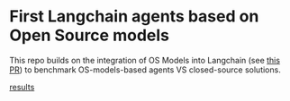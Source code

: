 # First Langchain agents based on Open Source models

This repo builds on the integration of OS Models into Langchain (see [this PR](https://github.com/langchain-ai/langchain/pull/14040)) to benchmark OS-models-based agents VS closed-source solutions.

[results](results.png)

